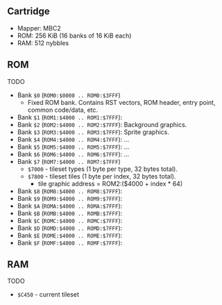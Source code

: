 Cartridge
---------

- Mapper: MBC2
- ROM: 256 KiB (16 banks of 16 KiB each)
- RAM: 512 nybbles

ROM
---

TODO

- Bank `$0` (`ROM0:$0000 .. ROM0:$3FFF`)
  - Fixed ROM bank. Contains RST vectors, ROM header, entry point, common code/data, etc.
- Bank `$1` (`ROM1:$4000 .. ROM1:$7FFF`):
- Bank `$2` (`ROM2:$4000 .. ROM2:$7FFF`): Background graphics.
- Bank `$3` (`ROM3:$4000 .. ROM3:$7FFF`): Sprite graphics.
- Bank `$4` (`ROM4:$4000 .. ROM4:$7FFF`): ...
- Bank `$5` (`ROM5:$4000 .. ROM5:$7FFF`): ...
- Bank `$6` (`ROM6:$4000 .. ROM6:$7FFF`): ...
- Bank `$7` (`ROM7:$4000 .. ROM7:$7FFF`)
  - `$7000` - tileset types (1 byte per type, 32 bytes total).
  - `$7800` - tileset tiles (1 byte per index, 32 bytes total).
    - tile graphic address = ROM2:($4000 + index * 64)
- Bank `$8` (`ROM8:$4000 .. ROM8:$7FFF`):
- Bank `$9` (`ROM9:$4000 .. ROM9:$7FFF`):
- Bank `$A` (`ROMA:$4000 .. ROMA:$7FFF`):
- Bank `$B` (`ROMB:$4000 .. ROMB:$7FFF`):
- Bank `$C` (`ROMC:$4000 .. ROMC:$7FFF`):
- Bank `$D` (`ROMD:$4000 .. ROMD:$7FFF`):
- Bank `$E` (`ROME:$4000 .. ROME:$7FFF`):
- Bank `$F` (`ROMF:$4000 .. ROMF:$7FFF`):

RAM
---

TODO

- `$C450` - current tileset
